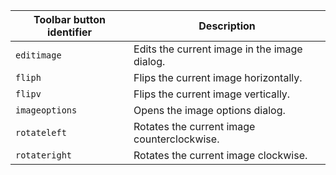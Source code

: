 | Toolbar button identifier | Description                                  |
| ------------------------- | -------------------------------------------- |
| `editimage`               | Edits the current image in the image dialog. |
| `fliph`                   | Flips the current image horizontally.        |
| `flipv`                   | Flips the current image vertically.          |
| `imageoptions`            | Opens the image options dialog.              |
| `rotateleft`              | Rotates the current image counterclockwise.  |
| `rotateright`             | Rotates the current image clockwise.         |